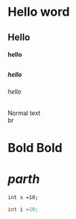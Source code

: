 <!--Headling-->

# Hello word

## Hello

#### hello

## <!--line hr-->

##### hello

###### hello

<!--line Brake in md-->

Normal text  
br

# **Bold** **Bold**

# _parth_

<!--Code-->

```
int x =10;
```

<!--You can add lang-->

```C++
int i =10;
```

